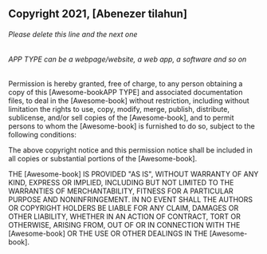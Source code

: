 ## Copyright 2021, [Abenezer tilahun]

###### Please delete this line and the next one
###### APP TYPE can be a webpage/website, a web app, a software and so on

Permission is hereby granted, free of charge, to any person obtaining a copy of this [Awesome-bookAPP TYPE] and associated documentation files, to deal in the [Awesome-book] without restriction, including without limitation the rights to use, copy, modify, merge, publish, distribute, sublicense, and/or sell copies of the [Awesome-book], and to permit persons to whom the [Awesome-book] is furnished to do so, subject to the following conditions:

The above copyright notice and this permission notice shall be included in all copies or substantial portions of the [Awesome-book].

THE [Awesome-book] IS PROVIDED "AS IS", WITHOUT WARRANTY OF ANY KIND, EXPRESS OR IMPLIED, INCLUDING BUT NOT LIMITED TO THE WARRANTIES OF MERCHANTABILITY, FITNESS FOR A PARTICULAR PURPOSE AND NONINFRINGEMENT. IN NO EVENT SHALL THE AUTHORS OR COPYRIGHT HOLDERS BE LIABLE FOR ANY CLAIM, DAMAGES OR OTHER LIABILITY, WHETHER IN AN ACTION OF CONTRACT, TORT OR OTHERWISE, ARISING FROM, OUT OF OR IN CONNECTION WITH THE [Awesome-book] OR THE USE OR OTHER DEALINGS IN THE [Awesome-book].